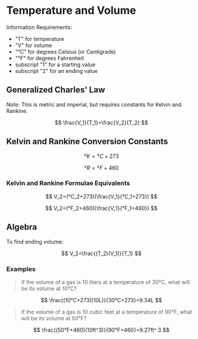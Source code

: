 # Temperature and Volume

Information Requirements: 

- "T" for temperature
- "V" for volume
- "°C" for degrees Celsius (or Centigrade)
- "°F" for degrees Fahrenheit
- subscript "1" for a starting value
- subscript "2" for an ending value

## Generalized Charles' Law

*Note*: This is metric and imperial, but requires constants for Kelvin and Rankine. 

$$
\frac{V_1}{T_1}=\frac{V_2}{T_2}
$$

## Kelvin and Rankine Conversion Constants

$$
°K=°C+273
$$

$$
°R=°F+460
$$

### Kelvin and Rankine Formulae Equivalents

$$
V_2=(°C_2+273)(\frac{V_1}{°C_1+273})
$$

$$
V_2=(°F_2+460)(\frac{V_1}{°F_1+460})
$$

## Algebra

To find ending volume:

$$
V_2=\frac{(T_2)(V_1)}{T_1}
$$

### Examples
    
> If the volume of a gas is 10 liters at a temperature of 30°C, what will be its volume at 10°C?

$$
\frac{(10°C+273)(10L)}{30°C+273}=9.34L
$$

> If the volume of a gas is 10 cubic feet at a temperature of 90°F, what will be its volume at 50°F?

$$
\frac{(50°F+460)(10ft^3)}{90°F+460}=9.27ft^ 3
$$